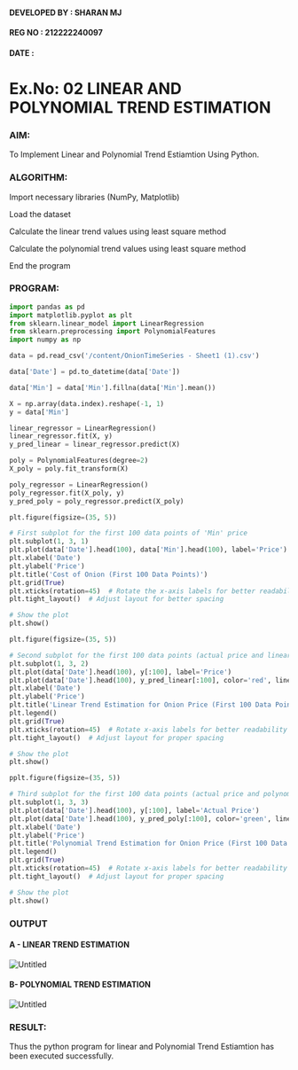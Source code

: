 #### DEVELOPED BY : SHARAN MJ
#### REG NO : 212222240097
#### DATE : 


# Ex.No: 02 LINEAR AND POLYNOMIAL TREND ESTIMATION
### AIM:
To Implement Linear and Polynomial Trend Estiamtion Using Python.

### ALGORITHM:
Import necessary libraries (NumPy, Matplotlib)

Load the dataset

Calculate the linear trend values using least square method

Calculate the polynomial trend values using least square method

End the program
### PROGRAM:
```py
import pandas as pd
import matplotlib.pyplot as plt
from sklearn.linear_model import LinearRegression
from sklearn.preprocessing import PolynomialFeatures
import numpy as np

data = pd.read_csv('/content/OnionTimeSeries - Sheet1 (1).csv')

data['Date'] = pd.to_datetime(data['Date'])

data['Min'] = data['Min'].fillna(data['Min'].mean())

X = np.array(data.index).reshape(-1, 1)
y = data['Min']

linear_regressor = LinearRegression()
linear_regressor.fit(X, y)
y_pred_linear = linear_regressor.predict(X)

poly = PolynomialFeatures(degree=2)
X_poly = poly.fit_transform(X)

poly_regressor = LinearRegression()
poly_regressor.fit(X_poly, y)
y_pred_poly = poly_regressor.predict(X_poly)

plt.figure(figsize=(35, 5))

# First subplot for the first 100 data points of 'Min' price
plt.subplot(1, 3, 1)
plt.plot(data['Date'].head(100), data['Min'].head(100), label='Price')
plt.xlabel('Date')
plt.ylabel('Price')
plt.title('Cost of Onion (First 100 Data Points)')
plt.grid(True)
plt.xticks(rotation=45)  # Rotate the x-axis labels for better readability
plt.tight_layout()  # Adjust layout for better spacing

# Show the plot
plt.show()

plt.figure(figsize=(35, 5))

# Second subplot for the first 100 data points (actual price and linear trend)
plt.subplot(1, 3, 2)
plt.plot(data['Date'].head(100), y[:100], label='Price')
plt.plot(data['Date'].head(100), y_pred_linear[:100], color='red', linestyle='--', label='Linear Trend')
plt.xlabel('Date')
plt.ylabel('Price')
plt.title('Linear Trend Estimation for Onion Price (First 100 Data Points)')
plt.legend()
plt.grid(True)
plt.xticks(rotation=45)  # Rotate x-axis labels for better readability
plt.tight_layout()  # Adjust layout for proper spacing

# Show the plot
plt.show()

pplt.figure(figsize=(35, 5))

# Third subplot for the first 100 data points (actual price and polynomial trend)
plt.subplot(1, 3, 3)
plt.plot(data['Date'].head(100), y[:100], label='Actual Price')
plt.plot(data['Date'].head(100), y_pred_poly[:100], color='green', linestyle='--', label='Polynomial Trend (Degree 2)')
plt.xlabel('Date')
plt.ylabel('Price')
plt.title('Polynomial Trend Estimation for Onion Price (First 100 Data Points)')
plt.legend()
plt.grid(True)
plt.xticks(rotation=45)  # Rotate x-axis labels for better readability
plt.tight_layout()  # Adjust layout for proper spacing

# Show the plot
plt.show()

```
### OUTPUT
#### A - LINEAR TREND ESTIMATION
![Untitled](https://github.com/user-attachments/assets/e3fda039-83cc-4498-92a5-a858f4520d68)


#### B- POLYNOMIAL TREND ESTIMATION
![Untitled](https://github.com/user-attachments/assets/e644e931-1d72-4784-b691-a179ed67b7fd)



### RESULT:
Thus the python program for linear and Polynomial Trend Estiamtion has been executed successfully.
